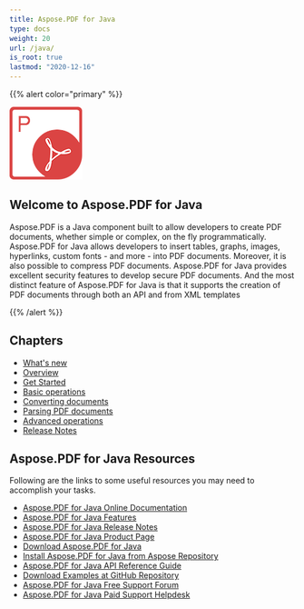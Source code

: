```yaml
---
title: Aspose.PDF for Java
type: docs
weight: 20
url: /java/
is_root: true
lastmod: "2020-12-16"
---
```


{{% alert color="primary" %}}

![todo:image_alt_text](home_1)

<h2>Welcome to Aspose.PDF for Java</h2>

Aspose.PDF is a Java component built to allow developers to create PDF documents, whether simple or complex, on the fly programmatically. Aspose.PDF for Java allows developers to insert tables, graphs, images, hyperlinks, custom fonts - and more - into PDF documents. Moreover, it is also possible to compress PDF documents. Aspose.PDF for Java provides excellent security features to develop secure PDF documents. And the most distinct feature of Aspose.PDF for Java is that it supports the creation of PDF documents through both an API and from XML templates

{{% /alert %}}

<h2>Chapters </h2>

- [What's new](/pdf/java/whatsnew/)
- [Overview](/pdf/java/overview/)
- [Get Started](/pdf/jav/get-started/)
- [Basic operations](/pdf/java/basic-operations/)
- [Converting documents](/pdf/java/converting/)
- [Parsing PDF documents](/pdf/java/parsing/)
- [Advanced operations](/pdf/java/advanced-operations/)
- [Release Notes](/pdf/java/release-notes/)

<h2> Aspose.PDF for Java Resources</h2>
Following are the links to some useful resources you may need to accomplish your tasks.

- [Aspose.PDF for Java Online Documentation](/pdf/java/)
- [Aspose.PDF for Java Features](/pdf/java/aspose-pdf-features/)
- [Aspose.PDF for Java Release Notes](/pdf/java/aspose-pdf-for-java/)
- [Aspose.PDF for Java Product Page](https://products.aspose.com/pdf/java)
- [Download Aspose.PDF for Java](https://repository.aspose.com/webapp/#/artifacts/browse/tree/General/repo/com/aspose/aspose-pdf)
- [Install Aspose.PDF for Java from Aspose Repository](/pdf/java/installation/)
- [Aspose.PDF for Java API Reference Guide](https://apireference.aspose.com/java/pdf)
- [Download Examples at GitHub Repository](https://github.com/aspose-pdf/Aspose.PDF-for-Java)
- [Aspose.PDF for Java Free Support Forum](https://forum.aspose.com/c/pdf)
- [Aspose.PDF for Java Paid Support Helpdesk](https://helpdesk.aspose.com/)

